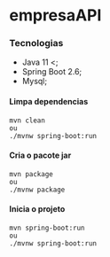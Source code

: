 # empresaAPI

### Tecnologias
* Java 11 <;
* Spring Boot 2.6;
* Mysql;

#### Limpa dependencias
````
mvn clean
ou
./mvnw spring-boot:run
````

#### Cria o pacote jar
````
mvn package
ou
./mvnw package
````

#### Inicia o projeto
````
mvn spring-boot:run
ou
./mvnw spring-boot:run
````



